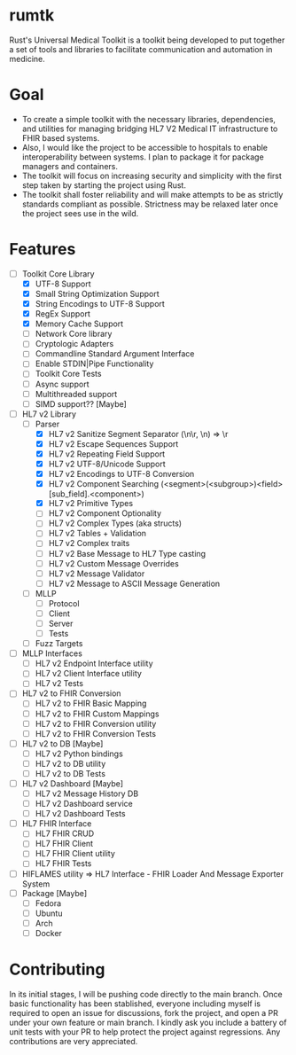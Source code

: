 # rumtk

Rust's Universal Medical Toolkit is a toolkit being developed to put together a set of tools and libraries to facilitate
communication and automation in medicine.

# Goal

+ To create a simple toolkit with the necessary libraries, dependencies, and utilities for managing bridging HL7 V2
  Medical IT infrastructure to FHIR based systems.
+ Also, I would like the project to be accessible to hospitals to enable interoperability between systems. I plan to
  package it for package managers and containers.
+ The toolkit will focus on increasing security and simplicity with the first step taken by starting the project using
  Rust.
+ The toolkit shall foster reliability and will make attempts to be as strictly standards compliant as possible.
  Strictness may be relaxed later once the project sees use in the wild.

# Features

- [ ] Toolkit Core Library
    - [x] UTF-8 Support
    - [x] Small String Optimization Support
    - [x] String Encodings to UTF-8 Support
    - [x] RegEx Support
    - [x] Memory Cache Support
    - [ ] Network Core library
    - [ ] Cryptologic Adapters
    - [ ] Commandline Standard Argument Interface
    - [ ] Enable STDIN|Pipe Functionality
    - [ ] Toolkit Core Tests
    - [ ] Async support
    - [ ] Multithreaded support
    - [ ] SIMD support?? [Maybe]
- [ ] HL7 v2 Library
  - [ ] Parser
      - [x] HL7 v2 Sanitize Segment Separator (\n\r, \n) => \r
      - [x] HL7 v2 Escape Sequences Support
      - [x] HL7 v2 Repeating Field Support
      - [x] HL7 v2 UTF-8/Unicode Support
      - [x] HL7 v2 Encodings to UTF-8 Conversion
      - [x] HL7 v2 Component Searching (\<segment\>(\<subgroup\>)\<field\>\[sub_field\].\<component\>)
      - [x] HL7 v2 Primitive Types
      - [ ] HL7 v2 Component Optionality
      - [ ] HL7 v2 Complex Types (aka structs)
      - [ ] HL7 v2 Tables + Validation
      - [ ] HL7 v2 Complex traits
      - [ ] HL7 v2 Base Message to HL7 Type casting
      - [ ] HL7 v2 Custom Message Overrides
      - [ ] HL7 v2 Message Validator
      - [ ] HL7 v2 Message to ASCII Message Generation
  - [ ] MLLP
    - [ ] Protocol
    - [ ] Client
    - [ ] Server
    - [ ] Tests
  - [ ] Fuzz Targets
- [ ] MLLP Interfaces
    - [ ] HL7 v2 Endpoint Interface utility
    - [ ] HL7 v2 Client Interface utility
    - [ ] HL7 v2 Tests
- [ ] HL7 v2 to FHIR Conversion
    - [ ] HL7 v2 to FHIR Basic Mapping
    - [ ] HL7 v2 to FHIR Custom Mappings
    - [ ] HL7 v2 to FHIR Conversion utility
    - [ ] HL7 v2 to FHIR Conversion Tests
- [ ] HL7 v2 to DB [Maybe]
    - [ ] HL7 v2 Python bindings
    - [ ] HL7 v2 to DB utility
    - [ ] HL7 v2 to DB Tests
- [ ] HL7 v2 Dashboard [Maybe]
    - [ ] HL7 v2 Message History DB
    - [ ] HL7 v2 Dashboard service
    - [ ] HL7 v2 Dashboard Tests
- [ ] HL7 FHIR Interface
    - [ ] HL7 FHIR CRUD
    - [ ] HL7 FHIR Client
    - [ ] HL7 FHIR Client utility
    - [ ] HL7 FHIR Tests
- [ ] HIFLAMES utility => HL7 Interface - FHIR Loader And Message Exporter System
- [ ] Package [Maybe]
    - [ ] Fedora
    - [ ] Ubuntu
    - [ ] Arch
    - [ ] Docker

# Contributing

In its initial stages, I will be pushing code directly to the main branch. Once basic functionality has been stablished,
everyone including myself is required to open an issue for discussions, fork the project, and open a PR under your own
feature or main branch. I kindly ask you include a battery of unit tests with your PR to help protect the project
against regressions. Any contributions are very appreciated.
